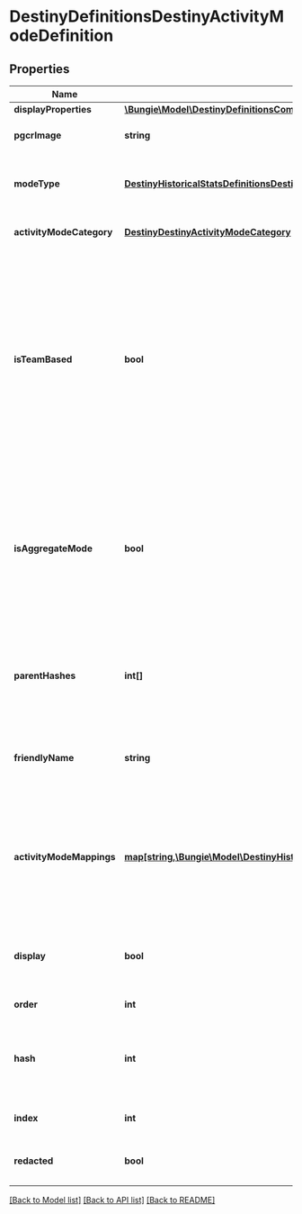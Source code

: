 # DestinyDefinitionsDestinyActivityModeDefinition

## Properties
Name | Type | Description | Notes
------------ | ------------- | ------------- | -------------
**displayProperties** | [**\Bungie\Model\DestinyDefinitionsCommonDestinyDisplayPropertiesDefinition**](DestinyDefinitionsCommonDestinyDisplayPropertiesDefinition.md) |  | [optional] 
**pgcrImage** | **string** | If this activity mode has a related PGCR image, this will be the path to said image. | [optional] 
**modeType** | [**DestinyHistoricalStatsDefinitionsDestinyActivityModeType**](DestinyHistoricalStatsDefinitionsDestinyActivityModeType.md) | The Enumeration value for this Activity Mode. Pass this identifier into Stats endpoints to get aggregate stats for this mode. | [optional] 
**activityModeCategory** | [**DestinyDestinyActivityModeCategory**](DestinyDestinyActivityModeCategory.md) | The type of play being performed in broad terms (PVP, PVE) | [optional] 
**isTeamBased** | **bool** | If True, this mode has oppositional teams fighting against each other rather than \&quot;Free-For-All\&quot; or Co-operative modes of play.  Note that Aggregate modes are never marked as team based, even if they happen to be team based at the moment. At any time, an aggregate whose subordinates are only team based could be changed so that one or more aren&#39;t team based, and then this boolean won&#39;t make much sense (the aggregation would become \&quot;sometimes team based\&quot;). Let&#39;s not deal with that right now. | [optional] 
**isAggregateMode** | **bool** | If true, this mode is an aggregation of other, more specific modes rather than being a mode in itself. This includes modes that group Features/Events rather than Gameplay, such as Trials of The Nine: Trials of the Nine being an Event that is interesting to see aggregate data for, but when you play the activities within Trials of the Nine they are more specific activity modes such as Clash. | [optional] 
**parentHashes** | **int[]** | The hash identifiers of the DestinyActivityModeDefinitions that represent all of the \&quot;parent\&quot; modes for this mode. For instance, the Nightfall Mode is also a member of AllStrikes and AllPvE. | [optional] 
**friendlyName** | **string** | A Friendly identifier you can use for referring to this Activity Mode. We really only used this in our URLs, so... you know, take that for whatever it&#39;s worth. | [optional] 
**activityModeMappings** | [**map[string,\Bungie\Model\DestinyHistoricalStatsDefinitionsDestinyActivityModeType]**](DestinyHistoricalStatsDefinitionsDestinyActivityModeType.md) | If this exists, the mode has specific Activities (referred to by the Key) that should instead map to other Activity Modes when they are played. This was useful in D1 for Private Matches, where we wanted to have Private Matches as an activity mode while still referring to the specific mode being played. | [optional] 
**display** | **bool** | If FALSE, we want to ignore this type when we&#39;re showing activity modes in BNet UI. It will still be returned in case 3rd parties want to use it for any purpose. | [optional] 
**order** | **int** | The relative ordering of activity modes. | [optional] 
**hash** | **int** | The unique identifier for this entity. Guaranteed to be unique for the type of entity, but not globally.  When entities refer to each other in Destiny content, it is this hash that they are referring to. | [optional] 
**index** | **int** | The index of the entity as it was found in the investment tables. | [optional] 
**redacted** | **bool** | If this is true, then there is an entity with this identifier/type combination, but BNet is not yet allowed to show it. Sorry! | [optional] 

[[Back to Model list]](../README.md#documentation-for-models) [[Back to API list]](../README.md#documentation-for-api-endpoints) [[Back to README]](../README.md)


